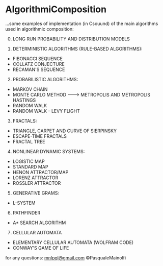 # AlgorithmiComposition
...some examples of implementation (in Csouund) of the main algorithms used in algorithmic composition:

0. LONG RUN PROBABILITY AND DISTRIBUTION MODELS

1. DETERMINISTIC ALGORITHMS (RULE-BASED ALGORITHMS):
  - FIBONACCI SEQUENCE
  - COLLATZ CONJECTURE
  - RECAMAN'S SEQUENCE
  
2. PROBABILISTIC ALGORITHMS:
  - MARKOV CHAIN
  - MONTE CARLO METHOD ---> METROPOLIS AND METROPOLIS HASTINGS
  - RANDOM WALK
  - RANDOM WALK - LEVY FLIGHT

3. FRACTALS:
  - TRIANGLE, CARPET AND CURVE OF SIERPINSKY
  - ESCAPE-TIME FRACTALS
  - FRACTAL TREE
 
4. NONLINEAR DYNAMIC SYSTEMS:
  - LOGISTIC MAP
  - STANDARD MAP
  - HENON ATTRACTOR/MAP
  - LORENZ ATTRACTOR
  - ROSSLER ATTRACTOR

5. GENERATIVE GRAMS:
  - L-SYSTEM

6. PATHFINDER
  - A* SEARCH ALGORITHM

7. CELLULAR AUTOMATA
  - ELEMENTARY CELLULAR AUTOMATA (WOLFRAM CODE)
  - CONWAY'S GAME OF LIFE
  
  
for any questions:
mnlpql@gmail.com
©PasqualeMainolfi
